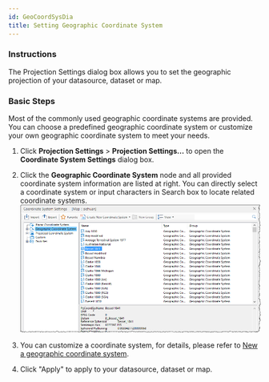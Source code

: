 ```yaml
---
id: GeoCoordSysDia
title: Setting Geographic Coordinate System
---
```

### Instructions

The Projection Settings dialog box allows you to set the geographic projection of your datasource, dataset or map.

### Basic Steps

Most of the commonly used geographic coordinate systems are provided. You can
choose a predefined geographic coordinate system or customize your own
geographic coordinate system to meet your needs.

1. Click **Projection Settings** > **Projection Settings...** to open the **Coordinate System Settings** dialog box.
2. Click the **Geographic Coordinate System** node and all provided coordinate system information are listed at right. You can directly select a coordinate system or input characters in Search box to locate related coordinate systems. 
![](img/SettingGeoSys.png)

3. You can customize a coordinate system, for details, please refer to [New a geographic coordinate system](NewGeoCoordSys). 
4. Click "Apply" to apply to your datasource, dataset or map. 

